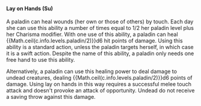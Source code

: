 #### **Lay on Hands** (Su)

A paladin can heal wounds (her own or those of others) by touch. Each day she can use this ability a number of times equal to 1/2 her paladin level plus her Charisma modifier. With one use of this ability, a paladin can heal {{Math.ceil(c.info.levels.paladin/2)}}d6 hit points of damage. Using this ability is a standard action, unless the paladin targets herself, in which case it is a swift action. Despite the name of this ability, a paladin only needs one free hand to use this ability.

Alternatively, a paladin can use this healing power to deal damage to undead creatures, dealing {{Math.ceil(c.info.levels.paladin/2)}}d6 points of damage. Using lay on hands in this way requires a successful melee touch attack and doesn't provoke an attack of opportunity. Undead do not receive a saving throw against this damage.